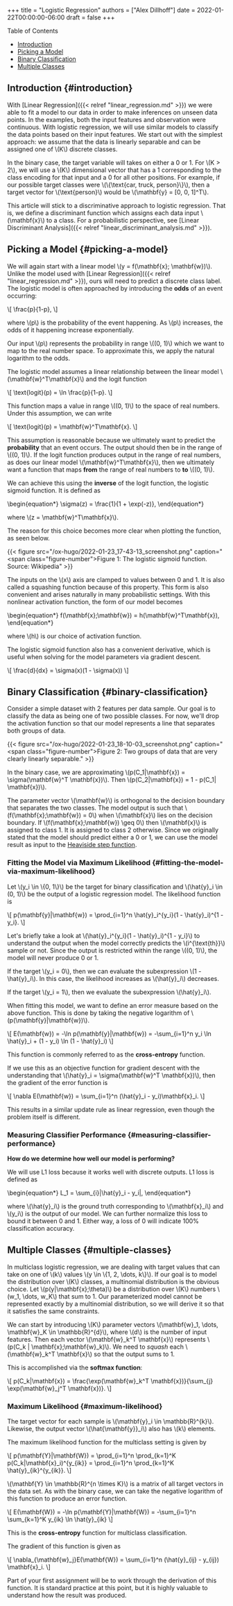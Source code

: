 +++
title = "Logistic Regression"
authors = ["Alex Dillhoff"]
date = 2022-01-22T00:00:00-06:00
draft = false
+++

<div class="ox-hugo-toc toc">

<div class="heading">Table of Contents</div>

- [Introduction](#introduction)
- [Picking a Model](#picking-a-model)
- [Binary Classification](#binary-classification)
- [Multiple Classes](#multiple-classes)

</div>
<!--endtoc-->



## Introduction {#introduction}

With [Linear Regression]({{< relref "linear_regression.md" >}}) we were able to fit a model to our data in order to make inferences on unseen data points. In the examples, both the input features and observation were continuous. With logistic regression, we will use similar models to classify the data points based on their input features. We start out with the simplest approach: we assume that the data is linearly separable and can be assigned one of \\(K\\) discrete classes.

In the binary case, the target variable will takes on either a 0 or 1. For \\(K > 2\\), we will use a \\(K\\) dimensional vector that has a 1 corresponding to the class encoding for that input and a 0 for all other positions. For example, if our possible target classes were \\(\\{\text{car, truck, person}\\}\\), then a target vector for \\(\text{person}\\) would be \\(\mathbf{y} = [0, 0, 1]^T\\).

This article will stick to a discriminative approach to logistic regression. That is, we define a discriminant function which assigns each data input \\(\mathbf{x}\\) to a class. For a probabilistic perspective, see [Linear Discriminant Analysis]({{< relref "linear_discriminant_analysis.md" >}}).


## Picking a Model {#picking-a-model}

We will again start with a linear model \\(y = f(\mathbf{x}; \mathbf{w})\\). Unlike the model used with [Linear Regression]({{< relref "linear_regression.md" >}}), ours will need to predict a discrete class label. The logistic model is often approached by introducing the **odds** of an event occurring:

\\[
\frac{p}{1-p},
\\]

where \\(p\\) is the probability of the event happening.
As \\(p\\) increases, the odds of it happening increase exponentially.

Our input \\(p\\) represents the probability in range \\((0, 1)\\) which we want to map to the real number space.
To approximate this, we apply the natural logarithm to the odds.

The logistic model assumes a linear relationship between the linear model \\(\mathbf{w}^T\mathbf{x}\\) and the logit function

\\[
\text{logit}(p) = \ln \frac{p}{1-p}.
\\]

This function maps a value in range \\((0, 1)\\) to the space of real numbers.
Under this assumption, we can write

\\[
\text{logit}(p) = \mathbf{w}^T\mathbf{x}.
\\]

This assumption is reasonable because we ultimately want to predict the **probability** that an event occurs.
The output should then be in the range of \\((0, 1)\\).
If the logit function produces output in the range of real numbers, as does our linear model \\(\mathbf{w}^T\mathbf{x}\\), then we ultimately want a function that maps **from** the range of real numbers to **to** \\((0, 1)\\).

We can achieve this using the **inverse** of the logit function, the logistic sigmoid function.
It is defined as

\begin{equation\*}
\sigma(z) = \frac{1}{1 + \exp(-z)},
\end{equation\*}

where \\(z = \mathbf{w}^T\mathbf{x}\\).

The reason for this choice becomes more clear when plotting the function, as seen below.

{{< figure src="/ox-hugo/2022-01-23_17-43-13_screenshot.png" caption="<span class=\"figure-number\">Figure 1: </span>The logistic sigmoid function. Source: Wikipedia" >}}

The inputs on the \\(x\\) axis are clamped to values between 0 and 1. It is also called a squashing function because of this property. This form is also convenient and arises naturally in many probabilistic settings. With this nonlinear activation function, the form of our model becomes

\begin{equation\*}
f(\mathbf{x};\mathbf{w}) = h(\mathbf{w}^T\mathbf{x}),
\end{equation\*}

where \\(h\\) is our choice of activation function.

The logistic sigmoid function also has a convenient derivative, which is useful when solving for the model parameters via gradient descent.

\\[
\frac{d}{dx} = \sigma(x)(1 - \sigma(x))
\\]


## Binary Classification {#binary-classification}

Consider a simple dataset with 2 features per data sample. Our goal is to classify the data as being one of two possible classes. For now, we'll drop the activation function so that our model represents a line that separates both groups of data.

{{< figure src="/ox-hugo/2022-01-23_18-10-03_screenshot.png" caption="<span class=\"figure-number\">Figure 2: </span>Two groups of data that are very clearly linearly separable." >}}

In the binary case, we are approximating \\(p(C\_1|\mathbf{x}) = \sigma(\mathbf{w}^T \mathbf{x})\\).
Then \\(p(C\_2|\mathbf{x}) = 1 - p(C\_1| \mathbf{x})\\).

The parameter vector \\(\mathbf{w}\\) is orthogonal to the decision boundary that separates the two classes. The model output is such that \\(f(\mathbf{x};\mathbf{w}) = 0\\) when \\(\mathbf{x}\\) lies on the decision boundary. If \\(f(\mathbf{x};\mathbf{w}) \geq 0\\) then \\(\mathbf{x}\\) is assigned to class 1. It is assigned to class 2 otherwise. Since we originally stated that the model should predict either a 0 or 1, we can use the model result as input to the [Heaviside step function](https://en.wikipedia.org/wiki/Heaviside_step_function).


### Fitting the Model via Maximum Likelihood {#fitting-the-model-via-maximum-likelihood}

Let \\(y\_i \in \\{0, 1\\}\\) be the target for binary classification and \\(\hat{y}\_i \in (0, 1)\\) be the output of a logistic regression model.
The likelihood function is

\\[
p(\mathbf{y}|\mathbf{w}) = \prod\_{i=1}^n \hat{y}\_i^{y\_i}(1 - \hat{y}\_i)^{1 - y\_i}.
\\]

Let's briefly take a look at \\(\hat{y}\_i^{y\_i}(1 - \hat{y}\_i)^{1 - y\_i}\\) to understand the output when the model correctly predicts the \\(i^{\text{th}}\\) sample or not.
Since the output is restricted within the range \\((0, 1)\\), the model will never produce 0 or 1.

If the target \\(y\_i = 0\\), then we can evaluate the subexpression \\(1 - \hat{y}\_i\\).
In this case, the likelihood increases as \\(\hat{y}\_i\\) decreases.

If the target \\(y\_i = 1\\), then we evaluate the subexpression \\(\hat{y}\_i\\).

When fitting this model, we want to define an error measure based on the above function.
This is done by taking the negative logarithm of \\(p(\mathbf{y}|\mathbf{w})\\).

\\[
E(\mathbf{w}) = -\ln p(\mathbf{y}|\mathbf{w}) = -\sum\_{i=1}^n y\_i \ln \hat{y}\_i + (1 - y\_i) \ln (1 - \hat{y}\_i)
\\]

This function is commonly referred to as the **cross-entropy** function.

If we use this as an objective function for gradient descent with the understanding that \\(\hat{y}\_i = \sigma(\mathbf{w}^T \mathbf{x})\\), then the gradient of the error function is

\\[
\nabla E(\mathbf{w}) = \sum\_{i=1}^n (\hat{y}\_i - y\_i)\mathbf{x}\_i.
\\]

This results in a similar update rule as linear regression, even though the problem itself is different.


### Measuring Classifier Performance {#measuring-classifier-performance}

**How do we determine how well our model is performing?**

We will use L1 loss because it works well with discrete outputs. L1 loss is defined as

\begin{equation\*}
L\_1 = \sum\_{i}|\hat{y}\_i - y\_i|,
\end{equation\*}

where \\(\hat{y}\_i\\) is the ground truth corresponding to \\(\mathbf{x}\_i\\) and \\(y\_i\\) is the output of our model. We can further normalize this loss to bound it between 0 and 1. Either way, a loss of 0 will indicate 100% classification accuracy.


## Multiple Classes {#multiple-classes}

In multiclass logistic regression, we are dealing with target values that can take on one of \\(k\\) values \\(y \in \\{1, 2, \dots, k\\}\\).
If our goal is to model the distribution over \\(K\\) classes, a multinomial distribution is the obvious choice.
Let \\(p(y|\mathbf{x};\theta)\\) be a distribution over \\(K\\) numbers \\(w\_1, \dots, w\_K\\) that sum to 1.
Our parameterized model cannot be represented exactly by a multinomial distribution, so we will derive it so that it satisfies the same constraints.

We can start by introducing \\(K\\) parameter vectors \\(\mathbf{w}\_1, \dots, \mathbf{w}\_K \in \mathbb{R}^{d}\\), where \\(d\\) is the number of input features.
Then each vector \\(\mathbf{w}\_k^T \mathbf{x}\\) represents \\(p(C\_k | \mathbf{x};\mathbf{w}\_k)\\).
We need to _squash_ each \\(\mathbf{w}\_k^T \mathbf{x}\\) so that the output sums to 1.

This is accomplished via the **softmax function**:

\\[
p(C\_k|\mathbf{x}) = \frac{\exp(\mathbf{w}\_k^T \mathbf{x})}{\sum\_{j} \exp(\mathbf{w}\_j^T \mathbf{x})}.
\\]


### Maximum Likelihood {#maximum-likelihood}

The target vector for each sample is \\(\mathbf{y}\_i \in \mathbb{R}^{k}\\).
Likewise, the output vector \\(\hat{\mathbf{y}}\_i\\) also has \\(k\\) elements.

The maximum likelihood function for the multiclass setting is given by

\\[
p(\mathbf{Y}|\mathbf{W}) = \prod\_{i=1}^n \prod\_{k=1}^K p(C\_k|\mathbf{x}\_i)^{y\_{ik}} = \prod\_{i=1}^n \prod\_{k=1}^K \hat{y}\_{ik}^{y\_{ik}}.
\\]

\\(\mathbf{Y} \in \mathbb{R}^{n \times K}\\) is a matrix of all target vectors in the data set.
As with the binary case, we can take the negative logarithm of this function to produce an error function.

\\[
E(\mathbf{W}) = -\ln p(\mathbf{Y}|\mathbf{W}) = -\sum\_{i=1}^n \sum\_{k=1}^K y\_{ik} \ln \hat{y}\_{ik}
\\]

This is the **cross-entropy** function for multiclass classification.

The gradient of this function is given as

\\[
\nabla\_{\mathbf{w}\_j}E(\mathbf{W}) = \sum\_{i=1}^n (\hat{y}\_{ij} - y\_{ij}) \mathbf{x}\_i.
\\]

Part of your first assignment will be to work through the derivation of this function.
It is standard practice at this point, but it is highly valuable to understand how the result was produced.
